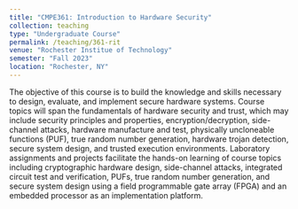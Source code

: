 ```yaml
---
title: "CMPE361: Introduction to Hardware Security"
collection: teaching
type: "Undergraduate Course"
permalink: /teaching/361-rit
venue: "Rochester Institue of Technology"
semester: "Fall 2023"
location: "Rochester, NY"
---
```


The objective of this course is to build the knowledge and skills necessary to design, evaluate, and implement secure hardware systems. Course topics will span the fundamentals of hardware security and trust, which may include security principles and properties, encryption/decryption, side-channel attacks, hardware manufacture and test, physically uncloneable functions (PUF), true random number generation, hardware trojan detection, secure system design, and trusted execution environments. Laboratory assignments and projects facilitate the hands-on learning of course topics including cryptographic hardware design, side-channel attacks, integrated circuit test and verification, PUFs, true random number generation, and secure system design using a field programmable gate array (FPGA) and an embedded processor as an implementation platform.
